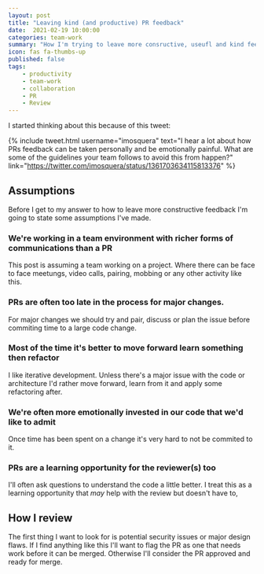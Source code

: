 ```yaml
---
layout: post
title: "Leaving kind (and productive) PR feedback"
date:  2021-02-19 10:00:00
categories: team-work
summary: "How I'm trying to leave more consructive, useufl and kind feedback"
icon: fas fa-thumbs-up
published: false
tags:
    - productivity
    - team-work
    - collaboration
    - PR
    - Review
---
```


I started thinking about this because of this tweet:

{% include tweet.html 
    username="imosquera" 
    text="I hear a lot about how PRs feedback can be taken personally  and be emotionally painful. What are some of the guidelines your team follows to avoid this from happen?" 
    link="https://twitter.com/imosquera/status/1361703634115813376" 
%}

## Assumptions
Before I get to my answer to how to leave more constructive feedback I'm going to state some assumptions I've made.

### We're working in a team environment with richer forms of communications than a PR
This post is assuming a team working on a project. Where there can be face to face meetungs, video calls, pairing, mobbing
or any other activity like this.

### PRs are often too late in the process for major changes.
For major changes we should try and pair, discuss or plan the issue before commiting time to a large code change.

### Most of the time it's better to move forward learn something then refactor
I like iterative development. Unless there's a major issue with the code or architecture I'd rather move forward, learn from it and apply 
some refactoring after.

### We're often more emotionally invested in our code that we'd like to admit
Once time has been spent on a change it's very hard to not be commited to it.

### PRs are a learning opportunity for the reviewer(s) too
I'll often ask questions to understand the code a little better. I treat this as a learning opportunity that *may* help with the review but
doesn't have to,

## How I review

The first thing I want to look for is potential security issues or major design flaws. If I find anything like this I'll want to flag the PR as one that needs work before it can be merged. Otherwise I'll consider the PR approved and ready for merge. 
